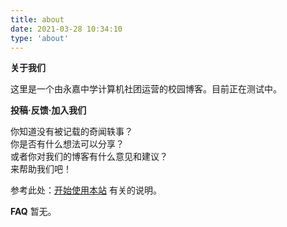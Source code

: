 ```yaml
---
title: about
date: 2021-03-28 10:34:10
type: 'about'
---
```

**关于我们**

这里是一个由永嘉中学计算机社团运营的校园博客。目前正在测试中。

**投稿·反馈·加入我们**

你知道没有被记载的奇闻轶事？  
你是否有什么想法可以分享？  
或者你对我们的博客有什么意见和建议？  
来帮助我们吧！

参考此处：[开始使用本站](/5c65910bdc02/) 有关的说明。

**FAQ**
暂无。
